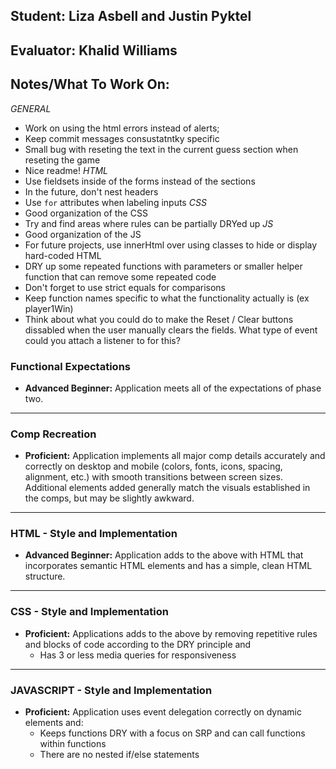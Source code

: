 ## Student: Liza Asbell and Justin Pyktel
## Evaluator: Khalid Williams 
## Notes/What To Work On:
*GENERAL*
* Work on using the html errors instead of alerts;
* Keep commit messages consustatntky specific 
* Small bug with reseting the text in the current guess section when reseting the game 
* Nice readme!
*HTML*
* Use fieldsets inside of the forms instead of the sections 
* In the future, don't nest headers
* Use `for` attributes when labeling inputs 
*CSS*
* Good organization of the CSS
* Try and find areas where rules can be partially DRYed up
*JS*
* Good organization of the JS
* For future projects, use innerHtml over using classes to hide or display hard-coded HTML 
* DRY up some repeated functions with parameters or smaller helper function that can remove some repeated code 
* Don't forget to use strict equals for comparisons 
* Keep function names specific to what the functionality actually is (ex player1Win)
* Think about what you could do to make the Reset / Clear buttons dissabled when the user manually clears the fields. What type of event could you attach a listener to for this?

### Functional Expectations

* __Advanced Beginner:__ Application meets all of the expectations of phase two.


------------------------------------------------------------------

### Comp Recreation

* __Proficient:__ Application implements all major comp details accurately and correctly on desktop and mobile (colors, fonts, icons, spacing, alignment,  etc.) with smooth transitions between screen sizes. Additional elements added generally match the visuals established in the comps, but may be slightly awkward.


------------------------------------------------------------------

### HTML - Style and Implementation

* __Advanced Beginner:__ Application adds to the above with HTML that incorporates semantic HTML elements and has a simple, clean HTML structure.


------------------------------------------------------------------

### CSS - Style and Implementation


* __Proficient:__ Applications adds to the above by removing repetitive rules and blocks of code according to the DRY principle and
  * Has 3 or less media queries for responsiveness

------------------------------------------------------------------

### JAVASCRIPT - Style and Implementation

* __Proficient:__ Application uses event delegation correctly on dynamic elements and:
  * Keeps functions DRY with a focus on SRP and can call functions within functions
  * There are no nested if/else statements
